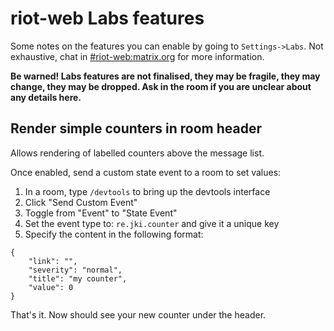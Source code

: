 # riot-web Labs features

Some notes on the features you can enable by going to `Settings->Labs`. Not exhaustive, chat in
[#riot-web:matrix.org] for more information.

**Be warned! Labs features are not finalised, they may be fragile, they may change, they may be
dropped. Ask in the room if you are unclear about any details here.**

## Render simple counters in room header

Allows rendering of labelled counters above the message list.

Once enabled, send a custom state event to a room to set values:

1. In a room, type `/devtools` to bring up the devtools interface
2. Click "Send Custom Event"
3. Toggle from "Event" to "State Event"
4. Set the event type to: `re.jki.counter` and give it a unique key
5. Specify the content in the following format:

```
{
    "link": "",
    "severity": "normal",
    "title": "my counter",
    "value": 0
}
```

That's it. Now should see your new counter under the header.

[#riot-web:matrix.org]: https://matrix.to/#/#riot-web:matrix.org
